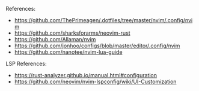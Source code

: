 References:
- https://github.com/ThePrimeagen/.dotfiles/tree/master/nvim/.config/nvim
- https://github.com/sharksforarms/neovim-rust
- https://github.com/Allaman/nvim
- https://github.com/jonhoo/configs/blob/master/editor/.config/nvim
- https://github.com/nanotee/nvim-lua-guide

LSP References:
- https://rust-analyzer.github.io/manual.html#configuration
- https://github.com/neovim/nvim-lspconfig/wiki/UI-Customization

